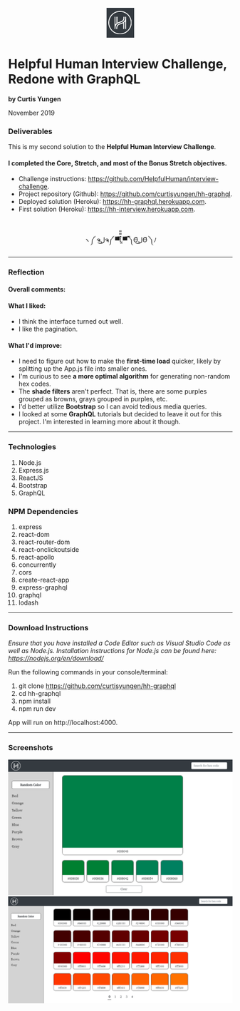 <p align="center">
  <img src="./src/images/logo.png" alt="logo" />
</p>

# Helpful Human Interview Challenge, Redone with GraphQL
**by Curtis Yungen**

November 2019

### Deliverables

This is my second solution to the <b>Helpful Human Interview Challenge</b>. 

#### I completed the Core, Stretch, and most of the Bonus Stretch objectives.

* Challenge instructions: https://github.com/HelpfulHuman/interview-challenge.
* Project repository (Github): https://github.com/curtisyungen/hh-graphql.
* Deployed solution (Heroku): https://hh-graphql.herokuapp.com.
* First solution (Heroku): https://hh-interview.herokuapp.com.

<br/>

<p align="center">ヽ༼ ຈل͜ຈ༼ ▀̿̿Ĺ̯̿̿▀̿ ̿༽Ɵ͆ل͜Ɵ͆ ༽ﾉ</p>

<hr/>

### Reflection

#### Overall comments:


#### What I liked: 
* I think the interface turned out well.
* I like the pagination.

#### What I'd improve: 
* I need to figure out how to make the <b>first-time load</b> quicker, likely by splitting up the App.js file into smaller ones.
* I'm curious to see <b>a more optimal algorithm</b> for generating non-random hex codes.
* The <b>shade filters</b> aren't perfect. That is, there are some purples grouped as browns, grays grouped in purples, etc.
* I'd better utilize <b>Bootstrap</b> so I can avoid tedious media queries. 
* I looked at some <b>GraphQL</b> tutorials but decided to leave it out for this project. I'm interested in learning more about it though. 

<hr />

### Technologies
1) Node.js
2) Express.js
3) ReactJS
4) Bootstrap
5) GraphQL

### NPM Dependencies
1) express
2) react-dom
3) react-router-dom
4) react-onclickoutside
5) react-apollo
6) concurrently
7) cors
8) create-react-app
9) express-graphql
10) graphql
11) lodash

<hr/>

### Download Instructions

*Ensure that you have installed a Code Editor such as Visual Studio Code as well as Node.js.
Installation instructions for Node.js can be found here: https://nodejs.org/en/download/*

Run the following commands in your console/terminal:

1) git clone https://github.com/curtisyungen/hh-graphql
2) cd hh-graphql
3) npm install
4) npm run dev

App will run on http://localhost:4000.

<hr/>

### Screenshots

![](./src/images/screenshot1.png)
<br/>
![](./src/images/screenshot2.png)
<br/>
